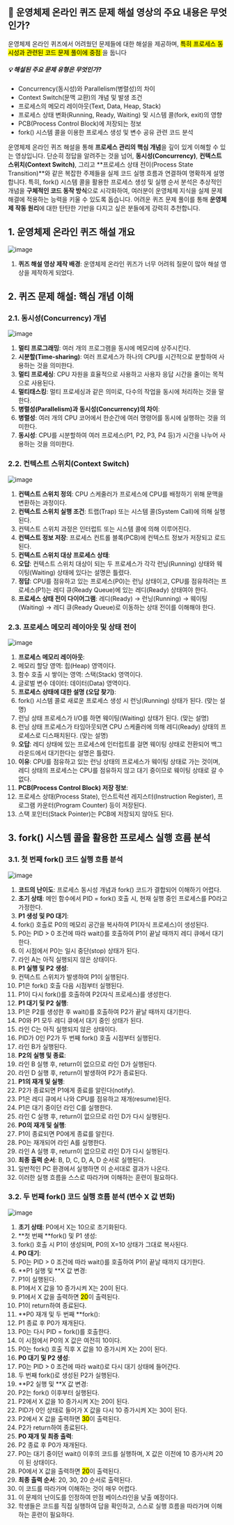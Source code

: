 
## 📌 운영체제 온라인 퀴즈 문제 해설 영상의 주요 내용은 무엇인가?
운영체제 온라인 퀴즈에서 어려웠던 문제들에 대한 해설을 제공하며, <mark>특히 프로세스 동시성과 관련된 코드 문제 풀이에 중점</mark><mark> </mark>을 둡니다 
##### 💡 해설된 주요 문제 유형은 무엇인가?
- Concurrency(동시성)와 Parallelism(병렬성)의 차이 
- Context Switch(문맥 교환)의 개념 및 발생 조건 
- 프로세스의 메모리 레이아웃(Text, Data, Heap, Stack) 
- 프로세스 상태 변화(Running, Ready, Waiting) 및 시스템 콜(fork, exit)의 영향 
- PCB(Process Control Block)에 저장되는 정보 
- fork() 시스템 콜을 이용한 프로세스 생성 및 변수 공유 관련 코드 분석 


운영체제 온라인 퀴즈 해설을 통해 **프로세스 관리의 핵심 개념**을 깊이 있게 이해할 수 있는 영상입니다. 단순히 정답을 알려주는 것을 넘어, **동시성(Concurrency)**, **컨텍스트 스위치(Context Switch)**, 그리고 **프로세스 상태 전이(Process State Transition)**와 같은 복잡한 주제들을 실제 코드 실행 흐름과 연결하여 명확하게 설명합니다. 특히, fork() 시스템 콜을 활용한 프로세스 생성 및 실행 순서 분석은 추상적인 개념을 **구체적인 코드 동작 방식**으로 시각화하여, 여러분이 운영체제 지식을 실제 문제 해결에 적용하는 능력을 키울 수 있도록 돕습니다. 어려운 퀴즈 문제 풀이를 통해 **운영체제 작동 원리**에 대한 탄탄한 기반을 다지고 싶은 분들에게 강력히 추천합니다.
## 1. 운영체제 온라인 퀴즈 해설 개요 
![image]()
1. **퀴즈 해설 영상 제작 배경**: 운영체제 온라인 퀴즈가 너무 어려워 질문이 많아 해설 영상을 제작하게 되었다. 


## 2. 퀴즈 문제 해설: 핵심 개념 이해 


### 2.1. 동시성(Concurrency) 개념 
![image]()
1. **멀티 프로그래밍**: 여러 개의 프로그램을 동시에 메모리에 상주시킨다. 
2. **시분할(Time-sharing)**: 여러 프로세스가 하나의 CPU를 시간적으로 분할하여 사용하는 것을 의미한다. 
3. **멀티 프로세싱**: CPU 자원을 효율적으로 사용하고 사용자 응답 시간을 줄이는 목적으로 사용된다. 
4. **멀티태스킹**: 멀티 프로세싱과 같은 의미로, 다수의 작업을 동시에 처리하는 것을 말한다. 
5. **병렬성(Parallelism)과 동시성(Concurrency)의 차이**: 
  1. **병렬성**: 여러 개의 CPU 코어에서 한순간에 여러 명령어를 동시에 실행하는 것을 의미한다. 
  2. **동시성**: CPU를 시분할하여 여러 프로세스(P1, P2, P3, P4 등)가 시간을 나누어 사용하는 것을 의미한다. 


### 2.2. 컨텍스트 스위치(Context Switch) 
![image]()
1. **컨텍스트 스위치 정의**: CPU 스케줄러가 프로세스에 CPU를 배정하기 위해 문맥을 변환하는 과정이다. 
2. **컨텍스트 스위치 실행 조건**: 트랩(Trap) 또는 시스템 콜(System Call)에 의해 실행된다. 
  1. 컨텍스트 스위치 과정은 인터럽트 또는 시스템 콜에 의해 이루어진다. 
3. **컨텍스트 정보 저장**: 프로세스 컨트롤 블록(PCB)에 컨텍스트 정보가 저장되고 로드된다. 
4. **컨텍스트 스위치 대상 프로세스 상태**: 
  1. **오답**: 컨텍스트 스위치 대상이 되는 두 프로세스가 각각 런닝(Running) 상태와 웨이팅(Waiting) 상태에 있다는 설명은 틀렸다. 
  2. **정답**: CPU를 점유하고 있는 프로세스(P0)는 런닝 상태이고, CPU를 점유하려는 프로세스(P1)는 레디 큐(Ready Queue)에 있는 레디(Ready) 상태여야 한다. 
  3. **프로세스 상태 전이 다이어그램**: 레디(Ready) → 런닝(Running) → 웨이팅(Waiting) → 레디 큐(Ready Queue)로 이동하는 상태 전이를 이해해야 한다. 


### 2.3. 프로세스 메모리 레이아웃 및 상태 전이 
![image]()
1. **프로세스 메모리 레이아웃**: 
  1. 메모리 할당 영역: 힙(Heap) 영역이다. 
  2. 함수 호출 시 쌓이는 영역: 스택(Stack) 영역이다. 
  3. 글로벌 변수 데이터: 데이터(Data) 영역이다. 
2. **프로세스 상태에 대한 설명 (오답 찾기)**: 
  1. fork() 시스템 콜로 새로운 프로세스 생성 시 런닝(Running) 상태가 된다. (맞는 설명) 
  2. 런닝 상태 프로세스가 I/O를 하면 웨이팅(Waiting) 상태가 된다. (맞는 설명) 
  3. 런닝 상태 프로세스가 타임아웃되면 CPU 스케줄러에 의해 레디(Ready) 상태의 프로세스로 디스패치된다. (맞는 설명) 
  4. **오답**: 레디 상태에 있는 프로세스에 인터럽트를 걸면 웨이팅 상태로 전환되어 백그라운드에서 대기한다는 설명은 틀렸다. 
  1. **이유**: CPU를 점유하고 있는 런닝 상태의 프로세스가 웨이팅 상태로 가는 것이며, 레디 상태의 프로세스는 CPU를 점유하지 않고 대기 중이므로 웨이팅 상태로 갈 수 없다. 
3. **PCB(Process Control Block) 저장 정보**: 
  1. 프로세스 상태(Process State), 인스트럭션 레지스터(Instruction Register), 프로그램 카운터(Program Counter) 등이 저장된다. 
  2. 스택 포인터(Stack Pointer)는 PCB에 저장되지 않아도 된다. 


## 3. fork() 시스템 콜을 활용한 프로세스 실행 흐름 분석 


### 3.1. 첫 번째 fork() 코드 실행 흐름 분석 
![image]()
1. **코드의 난이도**: 프로세스 동시성 개념과 fork() 코드가 결합되어 이해하기 어렵다. 
2. **초기 상태**: 메인 함수에서 PID = fork() 호출 시, 현재 실행 중인 프로세스를 P0라고 가정한다. 
3. **P1 생성 및 P0 대기**: 
  1. fork() 호출로 P0의 메모리 공간을 복사하여 P1(자식 프로세스)이 생성된다. 
  2. P0는 PID > 0 조건에 따라 wait()를 호출하여 P1이 끝날 때까지 레디 큐에서 대기한다. 
  3. 이 시점에서 P0는 일시 중단(stop) 상태가 된다. 
  4. 라인 A는 아직 실행되지 않은 상태이다. 
4. **P1 실행 및 P2 생성**: 
  1. 컨텍스트 스위치가 발생하여 P1이 실행된다. 
  2. P1은 fork() 호출 다음 시점부터 실행된다. 
  3. P1이 다시 fork()를 호출하여 P2(자식 프로세스)를 생성한다. 
5. **P1 대기 및 P2 실행**: 
  1. P1은 P2를 생성한 후 wait()를 호출하여 P2가 끝날 때까지 대기한다. 
  2. P0와 P1 모두 레디 큐에서 대기 중인 상태가 된다. 
  3. 라인 C는 아직 실행되지 않은 상태이다. 
  4. PID가 0인 P2가 두 번째 fork() 호출 시점부터 실행된다. 
  5. 라인 B가 실행된다. 
6. **P2의 실행 및 종료**: 
  1. 라인 B 실행 후, return이 없으므로 라인 D가 실행된다. 
  2. 라인 D 실행 후, return이 발생하여 P2가 종료된다. 
7. **P1의 재개 및 실행**: 
  1. P2가 종료되면 P1에게 종료를 알린다(notify). 
  2. P1은 레디 큐에서 나와 CPU를 점유하고 재개(resume)된다. 
  3. P1은 대기 중이던 라인 C를 실행한다. 
  4. 라인 C 실행 후, return이 없으므로 라인 D가 다시 실행된다. 
8. **P0의 재개 및 실행**: 
  1. P1이 종료되면 P0에게 종료를 알린다. 
  2. P0는 재개되어 라인 A를 실행한다. 
  3. 라인 A 실행 후, return이 없으므로 라인 D가 다시 실행된다. 
9. **최종 출력 순서**: B, D, C, D, A, D 순서로 실행된다. 
  1. 일반적인 PC 환경에서 실행하면 이 순서대로 결과가 나온다. 
  2. 이러한 실행 흐름을 스스로 따라가며 이해하는 훈련이 필요하다. 


### 3.2. 두 번째 fork() 코드 실행 흐름 분석 (변수 X 값 변화) 
![image]()
1. **초기 상태**: P0에서 X는 10으로 초기화된다. 
2. **첫 번째 **fork() 및 P1 생성: 
  1. fork() 호출 시 P1이 생성되며, P0의 X=10 상태가 그대로 복사된다. 
3. **P0 대기**: 
  1. P0는 PID > 0 조건에 따라 wait()를 호출하여 P1이 끝날 때까지 대기한다. 
4. **P1 실행 및 **X 값 변경: 
  1. P1이 실행된다. 
  2. P1에서 X 값을 10 증가시켜 X는 20이 된다. 
  3. P1에서 X 값을 출력하면 <mark>20</mark>이 출력된다. 
  4. P1이 return하여 종료된다. 
5. **P0 재개 및 두 번째 **fork(): 
  1. P1 종료 후 P0가 재개된다. 
  2. P0는 다시 PID = fork()를 호출한다. 
  3. 이 시점에서 P0의 X 값은 여전히 10이다. 
  4. P0는 fork() 호출 직후 X 값을 10 증가시켜 X는 20이 된다. 
6. **P0 대기 및 P2 생성**: 
  1. P0는 PID > 0 조건에 따라 wait()로 다시 대기 상태에 들어간다. 
  2. 두 번째 fork()로 생성된 P2가 실행된다. 
7. **P2 실행 및 **X 값 변경: 
  1. P2는 fork() 이후부터 실행된다. 
  2. P2에서 X 값을 10 증가시켜 X는 20이 된다. 
  3. PID가 0인 상태로 들어가 X 값을 다시 10 증가시켜 X는 30이 된다. 
  4. P2에서 X 값을 출력하면 <mark>30</mark>이 출력된다. 
  5. P2가 return하여 종료된다. 
8. **P0 재개 및 최종 출력**: 
  1. P2 종료 후 P0가 재개된다. 
  2. P0는 대기 중이던 wait() 이후의 코드를 실행하며, X 값은 이전에 10 증가시켜 20이 된 상태이다. 
  3. P0에서 X 값을 출력하면 <mark>20</mark>이 출력된다. 
9. **최종 출력 순서**: 20, 30, 20 순서로 출력된다. 
  1. 이 코드를 따라가며 이해하는 것이 매우 어렵다. 
  2. 이 문제의 난이도를 인정하여 만점 베이스라인을 낮출 예정이다. 
  3. 학생들은 코드를 직접 실행하여 답을 확인하고, 스스로 실행 흐름을 따라가며 이해하는 훈련이 필요하다. 

